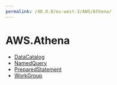 ```yaml
---
permalink: /48.0.0/eu-west-3/AWS/Athena/
---
```


# AWS.Athena



* [DataCatalog](DataCatalog.md)
* [NamedQuery](NamedQuery.md)
* [PreparedStatement](PreparedStatement.md)
* [WorkGroup](WorkGroup.md)